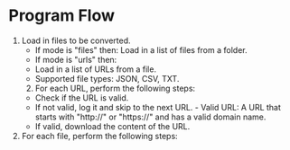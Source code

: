 



# Program Flow

1. Load in files to be converted.
    - If mode is "files" then: Load in a list of files from a folder.
    - If mode is "urls" then:
    - Load in a list of URLs from a file.
    - Supported file types: JSON, CSV, TXT.
    2. For each URL, perform the following steps:
    - Check if the URL is valid.
    - If not valid, log it and skip to the next URL.
            - Valid URL: A URL that starts with "http://" or "https://" and has a valid domain name.
    - If valid, download the content of the URL.
2. For each file, perform the following steps: